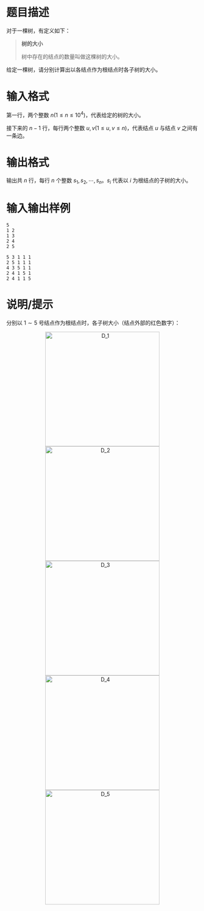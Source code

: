 # 题目描述

对于一棵树，有定义如下：

> **树的大小**
>
> 树中存在的结点的数量叫做这棵树的大小。

给定一棵树，请分别计算出以各结点作为根结点时各子树的大小。

# 输入格式

第一行，两个整数 $n(1 \leq n \leq {10}^4)$，代表给定的树的大小。

接下来的 $n-1$ 行，每行两个整数 $u,v(1 \leq u,v \leq n)$，代表结点 $u$ 与结点 $v$ 之间有一条边。

# 输出格式

输出共 $n$ 行，每行 $n$ 个整数 $s_1,s_2,\cdots,s_n$。$s_i$ 代表以 $i$ 为根结点的子树的大小。

# 输入输出样例

```input1
5
1 2
1 3
2 4
2 5
```

```output1
5 3 1 1 1
2 5 1 1 1
4 3 5 1 1
2 4 1 5 1
2 4 1 1 5
```

# 说明/提示

分别以 $1 \sim 5$ 号结点作为根结点时，各子树大小（结点外部的红色数字）：

<center>
    <div>
        <img src="./74/file/D_1.png" alt="D_1" width="300"><br>
        <img src="./74/file/D_2.png" alt="D_2" width="300"><br>
        <img src="./74/file/D_3.png" alt="D_3" width="300"><br>
        <img src="./74/file/D_4.png" alt="D_4" width="300"><br>
        <img src="./74/file/D_5.png" alt="D_5" width="300">
    </div>
</center>
